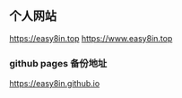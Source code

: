 ## 个人网站

https://easy8in.top 
https://www.easy8in.top

### github pages 备份地址
https://easy8in.github.io